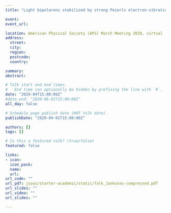 ```yaml
---
title: "Light bipolarons stabilized by strong Peierls electron-vibration coupling: A new hope for high-Tc superconductivity"

event: 
event_url: 

location: American Physical Society (APS) March Meeting 2020, virtual
address:
  street: 
  city: 
  region: 
  postcode: 
  country: 

summary: 
abstract:

# Talk start and end times.
#   End time can optionally be hidden by prefixing the line with `#`.
date: "2019-04T15:00:00Z"
#date_end: "2030-06-01T15:00:00Z"
all_day: false

# Schedule page publish date (NOT talk date).
publishDate: "2020-04-01T15:00:00Z"

authors: []
tags: []

# Is this a featured talk? (true/false)
featured: false

links:
- icon: 
  icon_pack: 
  name: 
  url: 
url_code: ""
url_pdf: jsous/starter-academic/static/Talk_Jankunas-compressed.pdf
url_slides: ""
url_video: ""
url_slides: ""

---
```

